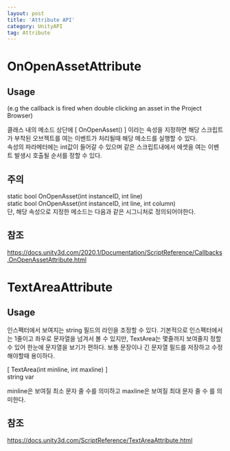 ```yaml
---
layout: post
title: 'Attribute API'
category: UnityAPI
tag: Attribute
---
```


# OnOpenAssetAttribute 


## Usage
(e.g the callback is fired when double clicking an asset in the Project Browser)  

클래스 내의 메소드 상단에 [ OnOpenAsset() ] 이라는 속성을 지정하면 해당 스크립트가 부착된 오브젝트를 여는 이벤트가 처리될때 해당 메소드를 실행할 수 있다.  
속성의 파라메터에는 int값이 들어갈 수 있으며 같은 스크립트내에서 에셋을 여는 이벤트 발생시 호출될 순서를 정할 수 있다.  

## 주의
static bool OnOpenAsset(int instanceID, int line)    
static bool OnOpenAsset(int instanceID, int line, int column)    
단, 해당 속성으로 지정한 메소드는 다음과 같은 시그니처로 정의되어야한다.

## 참조
https://docs.unity3d.com/2020.1/Documentation/ScriptReference/Callbacks.OnOpenAssetAttribute.html 


# TextAreaAttribute


## Usage
인스펙터에서 보여지는 string 필드의 라인을 조정할 수 있다. 기본적으로 인스펙터에서는 1줄이고 좌우로 문자열을 넘겨서 볼 수 있지만, TextArea는 몇줄까지 보여줄지 정할 수 있어 한눈에 문자열을 보기가 편하다. 보통 문장이나 긴 문자열 필드를 저장하고 수정해야할때 용이하다.

[ TextArea(int minline, int maxline) ]  
string var  

minline은 보여질 최소 문자 줄 수를 의미하고 maxline은 보여질 최대 문자 줄 수 를 의미한다.

## 참조
https://docs.unity3d.com/ScriptReference/TextAreaAttribute.html